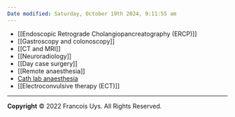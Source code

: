 ```yaml
---
Date modified: Saturday, October 19th 2024, 9:11:55 am
---
```


- [[Endoscopic Retrograde Cholangiopancreatography (ERCP)]]
- [[Gastroscopy and colonoscopy]]
- [[CT and MRI]]
- [[Neuroradiology]]
- [[Day case surgery]]
- [[Remote anaesthesia]]
- [Cath lab anaesthesia](Cath%20lab%20anaesthesia.md)
- [[Electroconvulsive therapy (ECT)]]


---

**Copyright**
© 2022 Francois Uys. All Rights Reserved.
